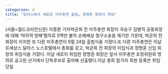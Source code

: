 ```yaml
---
categories: d
title: "달라스에서 새로운 미주총연 출범… 정명훈 회장이 취임"
---
```

(서울=월드코리안신문) 이종환 기자박균희 전 미주총연 회장이 국승구 김병직 공동회장에 대해 &lsquo;악의적 방해&rsquo;혐의로 5백만 불의 손해배상 청구소송을 제기한 가운데, 박균희 전 회장이 지지한 또 다른 미주총연이 9월 24일 출범식을 가졌다.또 다른 미주총연은 이날 르세상스 달라스 노스호텔에서 총회를 갖고, 박균희 전 회장의 이임식과 정명훈 신임 회장의 취임식을 가졌다. 이날 새로이 취임한 정명훈 회장은 앞서 미주총연 조정위원회 명의로 공고된 선거에서 단독후보로 출마해 선출됐다.이날 총회 참가자 회원 등록은 취임 당일